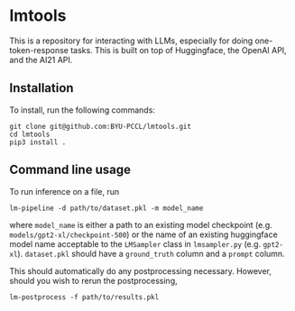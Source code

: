 # lmtools

This is a repository for interacting with LLMs, especially for doing one-token-response tasks. This is built on top of Huggingface, the OpenAI API, and the AI21 API.

## Installation
To install, run the following commands:
```
git clone git@github.com:BYU-PCCL/lmtools.git
cd lmtools
pip3 install .
```

## Command line usage
To run inference on a file, run

`lm-pipeline -d path/to/dataset.pkl -m model_name`

where `model_name` is either a path to an existing model checkpoint (e.g. `models/gpt2-xl/checkpoint-500`) or the name of an existing huggingface model name acceptable to the `LMSampler` class in `lmsampler.py` (e.g. `gpt2-xl`). `dataset.pkl` should have a `ground_truth` column and a `prompt` column.

This should automatically do any postprocessing necessary. However, should you wish to rerun the postprocessing,

`lm-postprocess -f path/to/results.pkl`
